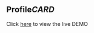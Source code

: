 ## Profile*CARD*

Click [here](https://rouhi438.github.io/ProfileCards/Profile-card-5) to view the live DEMO
